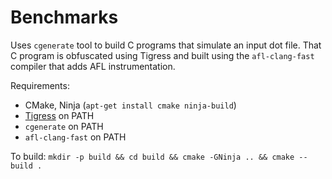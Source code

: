 # Benchmarks

Uses `cgenerate` tool to build C programs that simulate an input dot file. That C program is obfuscated using Tigress and built using the `afl-clang-fast` compiler that adds AFL instrumentation.

Requirements:
- CMake, Ninja (`apt-get install cmake ninja-build`)
- [Tigress](http://tigress.cs.arizona.edu) on PATH
- `cgenerate` on PATH
- `afl-clang-fast` on PATH

To build: `mkdir -p build && cd build && cmake -GNinja .. && cmake --build .`

